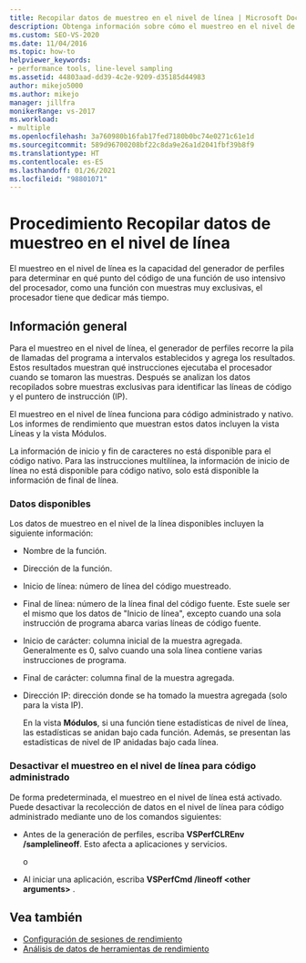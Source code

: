 ```yaml
---
title: Recopilar datos de muestreo en el nivel de línea | Microsoft Docs
description: Obtenga información sobre cómo el muestreo en el nivel de línea del generador de perfiles puede revelar el código que usa grandes cantidades de tiempo de procesador. Funciona tanto con código administrado como nativo.
ms.custom: SEO-VS-2020
ms.date: 11/04/2016
ms.topic: how-to
helpviewer_keywords:
- performance tools, line-level sampling
ms.assetid: 44803aad-dd39-4c2e-9209-d35185d44983
author: mikejo5000
ms.author: mikejo
manager: jillfra
monikerRange: vs-2017
ms.workload:
- multiple
ms.openlocfilehash: 3a760980b16fab17fed7180b0bc74e0271c61e1d
ms.sourcegitcommit: 589d96700208bf22c8da9e26a1d2041fbf39b8f9
ms.translationtype: HT
ms.contentlocale: es-ES
ms.lasthandoff: 01/26/2021
ms.locfileid: "98801071"
---
```

# <a name="how-to-collect-line-level-sampling-data"></a>Procedimiento Recopilar datos de muestreo en el nivel de línea
El muestreo en el nivel de línea es la capacidad del generador de perfiles para determinar en qué punto del código de una función de uso intensivo del procesador, como una función con muestras muy exclusivas, el procesador tiene que dedicar más tiempo.

## <a name="overview"></a>Información general
 Para el muestreo en el nivel de línea, el generador de perfiles recorre la pila de llamadas del programa a intervalos establecidos y agrega los resultados. Estos resultados muestran qué instrucciones ejecutaba el procesador cuando se tomaron las muestras. Después se analizan los datos recopilados sobre muestras exclusivas para identificar las líneas de código y el puntero de instrucción (IP).

 El muestreo en el nivel de línea funciona para código administrado y nativo. Los informes de rendimiento que muestran estos datos incluyen la vista Líneas y la vista Módulos.

 La información de inicio y fin de caracteres no está disponible para el código nativo. Para las instrucciones multilínea, la información de inicio de línea no está disponible para código nativo, solo está disponible la información de final de línea.

### <a name="available-data"></a>Datos disponibles
 Los datos de muestreo en el nivel de la línea disponibles incluyen la siguiente información:

- Nombre de la función.

- Dirección de la función.

- Inicio de línea: número de línea del código muestreado.

- Final de línea: número de la línea final del código fuente. Este suele ser el mismo que los datos de "Inicio de línea", excepto cuando una sola instrucción de programa abarca varias líneas de código fuente.

- Inicio de carácter: columna inicial de la muestra agregada. Generalmente es 0, salvo cuando una sola línea contiene varias instrucciones de programa.

- Final de carácter: columna final de la muestra agregada.

- Dirección IP: dirección donde se ha tomado la muestra agregada (solo para la vista IP).

  En la vista **Módulos**, si una función tiene estadísticas de nivel de línea, las estadísticas se anidan bajo cada función. Además, se presentan las estadísticas de nivel de IP anidadas bajo cada línea.

### <a name="turn-off-line-level-sampling-for-managed-code"></a>Desactivar el muestreo en el nivel de línea para código administrado
 De forma predeterminada, el muestreo en el nivel de línea está activado. Puede desactivar la recolección de datos en el nivel de línea para código administrado mediante uno de los comandos siguientes:

- Antes de la generación de perfiles, escriba **VSPerfCLREnv /samplelineoff**. Esto afecta a aplicaciones y servicios.

     o

- Al iniciar una aplicación, escriba **VSPerfCmd /lineoff \<other arguments>** .

## <a name="see-also"></a>Vea también
- [Configuración de sesiones de rendimiento](../profiling/configuring-performance-sessions.md)
- [Análisis de datos de herramientas de rendimiento](../profiling/analyzing-performance-tools-data.md)
